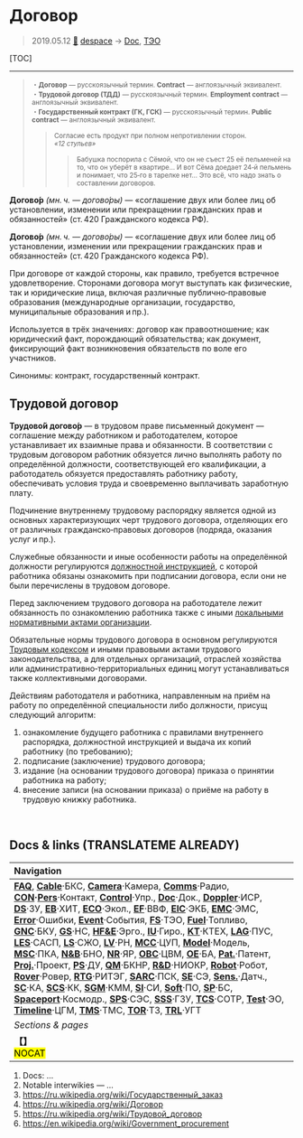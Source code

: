 # Договор
> 2019.05.12 [🚀](../index/index.md) [despace](index.md) → [Doc](doc.md), [ТЭО](fs.md)

[TOC]

---

> <small> ・**Договор** — русскоязычный термин. **Contract** — англоязычный эквивалент.<br> ・**Трудовой договор (ТДД)** — русскоязычный термин. **Employment contract** — англоязычный эквивалент.<br> ・**Государственный контракт (ГК, ГСК)** — русскоязычный термин. **Public contract** — англоязычный эквивалент.</small>  
>> <small>Согласие есть продукт при полном непротивлении сторон.<br> *«12 стульев»*</small>  
>>> <small>Бабушка поспорила с Сёмой, что он не съест 25 её пельменей на то, что он уберёт в квартире… И вот Сёма доедает 24‑й пельмень и понимает, что 25‑го в тарелке нет… Это всё, что надо знать о составлении договоров.</small>

**Догово́р** *(мн. ч. — догово́ры)* — «соглашение двух или более лиц об установлении, изменении или прекращении гражданских прав и обязанностей» (ст. 420 Гражданского кодекса РФ).

**Догово́р** *(мн. ч. — догово́ры)* — «соглашение двух или более лиц об установлении, изменении или прекращении гражданских прав и обязанностей» (ст. 420 Гражданского кодекса РФ).

При договоре от каждой стороны, как правило, требуется встречное удовлетворение. Сторонами договора могут выступать как физические, так и юридические лица, включая различные публично‑правовые образования (международные организации, государство, муниципальные образования и пр.).

Используется в трёх значениях: договор как правоотношение; как юридический факт, порождающий обязательства; как документ, фиксирующий факт возникновения обязательств по воле его участников.

Синонимы: контракт, государственный контракт.



## Трудовой договор
**Трудово́й догово́р** — в трудовом праве письменный документ — соглашение между работником и работодателем, которое устанавливает их взаимные права и обязанности. В соответствии с трудовым договором работник обязуется лично выполнять работу по определённой должности, соответствующей его квалификации, а работодатель обязуется предоставлять работнику работу, обеспечивать условия труда и своевременно выплачивать заработную плату.

Подчинение внутреннему трудовому распорядку является одной из основных характеризующих черт трудового договора, отделяющих его от различных гражданско‑правовых договоров (подряда, оказания услуг и пр.).

Служебные обязанности и иные особенности работы на определённой должности регулируются [должностной инструкцией](дин.md), с которой работника обязаны ознакомить при подписании договора, если они не были перечислены в трудовом договоре.

Перед заключением трудового договора на работодателе лежит обязанность по ознакомлению работника также с иными [локальными нормативными актами организации](doc.md).

Обязательные нормы трудового договора в основном регулируются [Трудовым кодексом](labour_code_ru.md) и иными правовыми актами трудового законодательства, а для отдельных организаций, отраслей хозяйства или административно‑территориальных единиц могут устанавливаться также коллективными договорами.

Действиям работодателя и работника, направленным на приём на работу по определённой специальности либо должности, присущ следующий алгоритм:

   1. ознакомление будущего работника с правилами внутреннего распорядка, должностной инструкцией и выдача их копий работнику (по требованию);
   1. подписание (заключение) трудового договора;
   1. издание (на основании трудового договора) приказа о принятии работника на работу;
   1. внесение записи (на основании приказа) о приёме на работу в трудовую книжку работника.



<p style="page-break-after:always"> </p>

## Docs & links (TRANSLATEME ALREADY)
|Navigation|
|:--|
|**[FAQ](faq.md)**, **[Cable](cable.md)**·БКС, **[Camera](cam.md)**·Камера, **[Comms](comms.md)**·Радио, **[CON](contact.md)·[Pers](person.md)**·Контакт, **[Control](control.md)**·Упр., **[Doc](doc.md)**·Док., **[Doppler](doppler.md)**·ИСР, **[DS](ds.md)**·ЗУ, **[EB](eb.md)**·ХИТ, **[ECO](ecology.md)**·Экол., **[EF](ef.md)**·ВВФ, **[ElC](elc.md)**·ЭКБ, **[EMC](emc.md)**·ЭМС, **[Error](error.md)**·Ошибки, **[Event](event.md)**·События, **[FS](fs.md)**·ТЭО, **[Fuel](fuel.md)**·Топливо, **[GNC](gnc.md)**·БКУ, **[GS](scs.md)**·НС, **[HF&E](hfe.md)**·Эрго., **[IU](iu.md)**·Гиро., **[KT](kt.md)**·КТЕХ, **[LAG](lag.md)**·ПУC, **[LES](les.md)**·САСП, **[LS](ls.md)**·СЖО, **[LV](lv.md)**·РН, **[MCC](mcc.md)**·ЦУП, **[Model](model.md)**·Модель, **[MSC](sc.md)**·ПКА, **[N&B](nnb.md)**·БНО, **[NR](nr.md)**·ЯР, **[OBC](obc.md)**·ЦВМ, **[OE](oe.md)**·БА, **[Pat.](патент.md)**·Патент, **[Proj.](project.md)**·Проект, **[PS](ps.md)**·ДУ, **[QM](qm.md)**·БКНР, **[R&D](rnd.md)**·НИОКР, **[Robot](robotics.md)**·Робот, **[Rover](rover.md)**·Ровер, **[RTG](rtg.md)**·РИТЭГ, **[SARC](sarc.md)**·ПСК, **[SE](se.md)**·СЭ, **[Sens.](sensor.md)**·Датч., **[SC](sc.md)**·КА, **[SCS](scs.md)**·КК, **[SGM](sgm.md)**·КММ, **[SI](si.md)**·СИ, **[Soft](soft.md)**·ПО, **[SP](sp.md)**·БС, **[Spaceport](spaceport.md)**·Космодр., **[SPS](sps.md)**·СЭС, **[SSS](sss.md)**·ГЗУ, **[TCS](tcs.md)**·СОТР, **[Test](test.md)**·ЭО, **[Timeline](timeline.md)**·ЦГМ, **[TMS](tms.md)**·ТМС, **[TOR](tor.md)**·ТЗ, **[TRL](trl.md)**·УГТ|
|*Sections & pages*|
|**【[](.md)】**<br> <mark>NOCAT</mark>|

   1. Docs: …
   1. Notable interwikies — …
   1. <https://ru.wikipedia.org/wiki/Государственный_заказ>
   1. <https://ru.wikipedia.org/wiki/Договор>
   1. <https://ru.wikipedia.org/wiki/Трудовой_договор>
   1. <https://en.wikipedia.org/wiki/Government_procurement>
